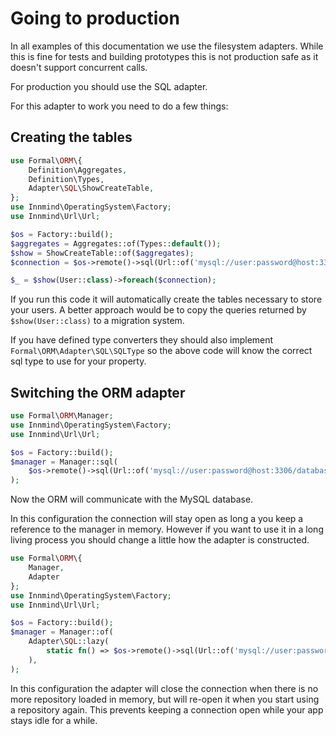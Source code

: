 # Going to production

In all examples of this documentation we use the filesystem adapters. While this is fine for tests and building prototypes this is not production safe as it doesn't support concurrent calls.

For production you should use the SQL adapter.

For this adapter to work you need to do a few things:

## Creating the tables

```php
use Formal\ORM\{
    Definition\Aggregates,
    Definition\Types,
    Adapter\SQL\ShowCreateTable,
};
use Innmind\OperatingSystem\Factory;
use Innmind\Url\Url;

$os = Factory::build();
$aggregates = Aggregates::of(Types::default());
$show = ShowCreateTable::of($aggregates);
$connection = $os->remote()->sql(Url::of('mysql://user:password@host:3306/database?charset=utf8mb4'));

$_ = $show(User::class)->foreach($connection);
```

If you run this code it will automatically create the tables necessary to store your users. A better approach would be to copy the queries returned by `$show(User::class)` to a migration system.

If you have defined type converters they should also implement `Formal\ORM\Adapter\SQL\SQLType` so the above code will know the correct sql type to use for your property.

## Switching the ORM adapter

```php
use Formal\ORM\Manager;
use Innmind\OperatingSystem\Factory;
use Innmind\Url\Url;

$os = Factory::build();
$manager = Manager::sql(
    $os->remote()->sql(Url::of('mysql://user:password@host:3306/database?charset=utf8mb4')),
);
```

Now the ORM will communicate with the MySQL database.

In this configuration the connection will stay open as long a you keep a reference to the manager in memory. However if you want to use it in a long living process you should change a little how the adapter is constructed.

```php
use Formal\ORM\{
    Manager,
    Adapter
};
use Innmind\OperatingSystem\Factory;
use Innmind\Url\Url;

$os = Factory::build();
$manager = Manager::of(
    Adapter\SQL::lazy(
        static fn() => $os->remote()->sql(Url::of('mysql://user:password@host:3306/database?charset=utf8mb4')),
    ),
);
```

In this configuration the adapter will close the connection when there is no more repository loaded in memory, but will re-open it when you start using a repository again. This prevents keeping a connection open while your app stays idle for a while.
